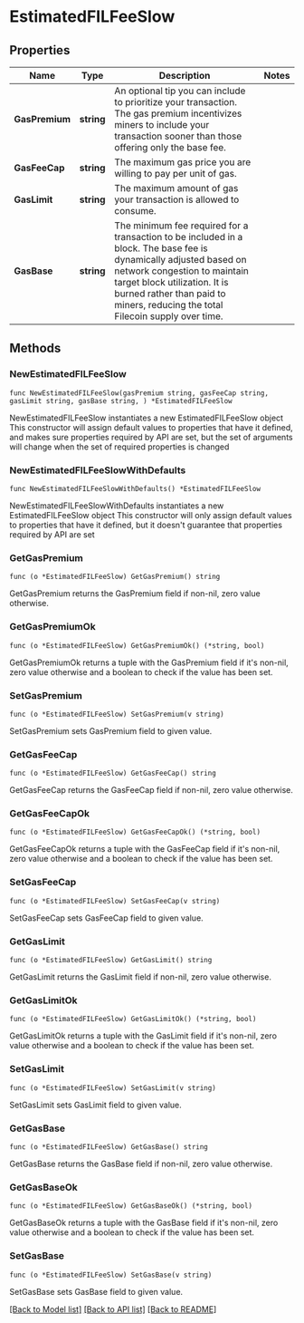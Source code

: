 # EstimatedFILFeeSlow

## Properties

Name | Type | Description | Notes
------------ | ------------- | ------------- | -------------
**GasPremium** | **string** | An optional tip you can include to prioritize your transaction. The gas premium incentivizes miners to include your transaction sooner than those offering only the base fee. | 
**GasFeeCap** | **string** | The maximum gas price you are willing to pay per unit of gas. | 
**GasLimit** | **string** | The maximum amount of gas your transaction is allowed to consume. | 
**GasBase** | **string** | The minimum fee required for a transaction to be included in a block. The base fee is dynamically adjusted based on network congestion to maintain target block utilization. It is burned rather than paid to miners, reducing the total Filecoin supply over time. | 

## Methods

### NewEstimatedFILFeeSlow

`func NewEstimatedFILFeeSlow(gasPremium string, gasFeeCap string, gasLimit string, gasBase string, ) *EstimatedFILFeeSlow`

NewEstimatedFILFeeSlow instantiates a new EstimatedFILFeeSlow object
This constructor will assign default values to properties that have it defined,
and makes sure properties required by API are set, but the set of arguments
will change when the set of required properties is changed

### NewEstimatedFILFeeSlowWithDefaults

`func NewEstimatedFILFeeSlowWithDefaults() *EstimatedFILFeeSlow`

NewEstimatedFILFeeSlowWithDefaults instantiates a new EstimatedFILFeeSlow object
This constructor will only assign default values to properties that have it defined,
but it doesn't guarantee that properties required by API are set

### GetGasPremium

`func (o *EstimatedFILFeeSlow) GetGasPremium() string`

GetGasPremium returns the GasPremium field if non-nil, zero value otherwise.

### GetGasPremiumOk

`func (o *EstimatedFILFeeSlow) GetGasPremiumOk() (*string, bool)`

GetGasPremiumOk returns a tuple with the GasPremium field if it's non-nil, zero value otherwise
and a boolean to check if the value has been set.

### SetGasPremium

`func (o *EstimatedFILFeeSlow) SetGasPremium(v string)`

SetGasPremium sets GasPremium field to given value.


### GetGasFeeCap

`func (o *EstimatedFILFeeSlow) GetGasFeeCap() string`

GetGasFeeCap returns the GasFeeCap field if non-nil, zero value otherwise.

### GetGasFeeCapOk

`func (o *EstimatedFILFeeSlow) GetGasFeeCapOk() (*string, bool)`

GetGasFeeCapOk returns a tuple with the GasFeeCap field if it's non-nil, zero value otherwise
and a boolean to check if the value has been set.

### SetGasFeeCap

`func (o *EstimatedFILFeeSlow) SetGasFeeCap(v string)`

SetGasFeeCap sets GasFeeCap field to given value.


### GetGasLimit

`func (o *EstimatedFILFeeSlow) GetGasLimit() string`

GetGasLimit returns the GasLimit field if non-nil, zero value otherwise.

### GetGasLimitOk

`func (o *EstimatedFILFeeSlow) GetGasLimitOk() (*string, bool)`

GetGasLimitOk returns a tuple with the GasLimit field if it's non-nil, zero value otherwise
and a boolean to check if the value has been set.

### SetGasLimit

`func (o *EstimatedFILFeeSlow) SetGasLimit(v string)`

SetGasLimit sets GasLimit field to given value.


### GetGasBase

`func (o *EstimatedFILFeeSlow) GetGasBase() string`

GetGasBase returns the GasBase field if non-nil, zero value otherwise.

### GetGasBaseOk

`func (o *EstimatedFILFeeSlow) GetGasBaseOk() (*string, bool)`

GetGasBaseOk returns a tuple with the GasBase field if it's non-nil, zero value otherwise
and a boolean to check if the value has been set.

### SetGasBase

`func (o *EstimatedFILFeeSlow) SetGasBase(v string)`

SetGasBase sets GasBase field to given value.



[[Back to Model list]](../README.md#documentation-for-models) [[Back to API list]](../README.md#documentation-for-api-endpoints) [[Back to README]](../README.md)


